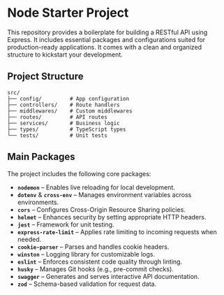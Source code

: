 # Node Starter Project

This repository provides a boilerplate for building a RESTful API using Express.
It includes essential packages and configurations suited for production-ready applications.
It comes with a clean and organized structure to kickstart your development.

## Project Structure

```
src/
├── config/         # App configuration
├── controllers/    # Route handlers
├── middlewares/    # Custom middlewares
├── routes/         # API routes
├── services/       # Business logic
├── types/          # TypeScript types
└── tests/          # Unit tests
```

## Main Packages

The project includes the following core packages:

- **`nodemon`** – Enables live reloading for local development.
- **`dotenv`** & **`cross-env`** – Manages environment variables across environments.
- **`cors`** – Configures Cross-Origin Resource Sharing policies.
- **`helmet`** – Enhances security by setting appropriate HTTP headers.
- **`jest`** – Framework for unit testing.
- **`express-rate-limit`** – Applies rate limiting to incoming requests when needed.
- **`cookie-parser`** – Parses and handles cookie headers.
- **`winston`** – Logging library for customizable logs.
- **`eslint`** – Enforces consistent code quality through linting.
- **`husky`** – Manages Git hooks (e.g., pre-commit checks).
- **`swagger`** – Generates and serves interactive API documentation.
- **`zod`** – Schema-based validation for request data.
